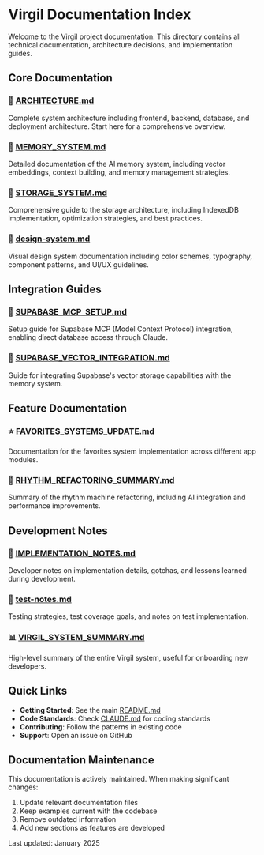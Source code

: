 # Virgil Documentation Index

Welcome to the Virgil project documentation. This directory contains all technical documentation, architecture decisions, and implementation guides.

## Core Documentation

### 📐 [ARCHITECTURE.md](./ARCHITECTURE.md)
Complete system architecture including frontend, backend, database, and deployment architecture. Start here for a comprehensive overview.

### 🧠 [MEMORY_SYSTEM.md](./MEMORY_SYSTEM.md)
Detailed documentation of the AI memory system, including vector embeddings, context building, and memory management strategies.

### 💾 [STORAGE_SYSTEM.md](./STORAGE_SYSTEM.md)
Comprehensive guide to the storage architecture, including IndexedDB implementation, optimization strategies, and best practices.

### 🎨 [design-system.md](./design-system.md)
Visual design system documentation including color schemes, typography, component patterns, and UI/UX guidelines.

## Integration Guides

### 🔌 [SUPABASE_MCP_SETUP.md](./SUPABASE_MCP_SETUP.md)
Setup guide for Supabase MCP (Model Context Protocol) integration, enabling direct database access through Claude.

### 🚀 [SUPABASE_VECTOR_INTEGRATION.md](./SUPABASE_VECTOR_INTEGRATION.md)
Guide for integrating Supabase's vector storage capabilities with the memory system.

## Feature Documentation

### ⭐ [FAVORITES_SYSTEMS_UPDATE.md](./FAVORITES_SYSTEMS_UPDATE.md)
Documentation for the favorites system implementation across different app modules.

### 🎵 [RHYTHM_REFACTORING_SUMMARY.md](./RHYTHM_REFACTORING_SUMMARY.md)
Summary of the rhythm machine refactoring, including AI integration and performance improvements.

## Development Notes

### 📝 [IMPLEMENTATION_NOTES.md](./IMPLEMENTATION_NOTES.md)
Developer notes on implementation details, gotchas, and lessons learned during development.

### 🧪 [test-notes.md](./test-notes.md)
Testing strategies, test coverage goals, and notes on test implementation.

### 📊 [VIRGIL_SYSTEM_SUMMARY.md](./VIRGIL_SYSTEM_SUMMARY.md)
High-level summary of the entire Virgil system, useful for onboarding new developers.

## Quick Links

- **Getting Started**: See the main [README.md](../README.md)
- **Code Standards**: Check [CLAUDE.md](../CLAUDE.md) for coding standards
- **Contributing**: Follow the patterns in existing code
- **Support**: Open an issue on GitHub

## Documentation Maintenance

This documentation is actively maintained. When making significant changes:
1. Update relevant documentation files
2. Keep examples current with the codebase
3. Remove outdated information
4. Add new sections as features are developed

Last updated: January 2025